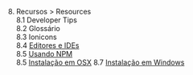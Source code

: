 8. Recursos > Resources  
8.1 Developer Tips  
8.2 Glossário  
8.3 Ionicons  
8.4 [Editores e IDEs](08d-editors-and-ides.md)  
8.5 [Usando NPM](08e-using-npm.md)  
8.5 [Instalação em OSX](08f-mac-setup.md)
8.7 [Instalação em Windows](08g-windows-setup.md)
